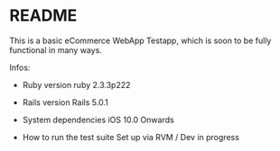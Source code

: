 # README

This is a basic eCommerce WebApp Testapp,
which is soon to be fully functional in many ways.

Infos: 

* Ruby version
ruby 2.3.3p222

* Rails version
Rails 5.0.1

* System dependencies
iOS 10.0 Onwards

* How to run the test suite
Set up via RVM / Dev in progress

